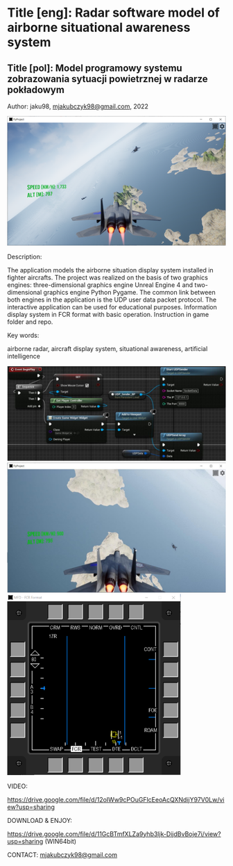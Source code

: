 # Title [eng]: Radar software model of airborne situational awareness system
## Title [pol]: Model programowy systemu zobrazowania sytuacji powietrznej w radarze pokładowym
Author: jaku98, mjakubczyk98@gmail.com, 2022

<img src="https://github.com/jaku98/FlyProject/blob/master/aircraft_0.png">

Description:

The application models the airborne situation display system installed in fighter aircrafts. The project was realized on the basis of two graphics engines: three-dimensional graphics engine Unreal Engine 4 and two-dimensional graphics engine Python Pygame. The common link between both engines in the application is the UDP user data packet protocol. The interactive application can be used for educational purposes. 
Information display system in FCR format with basic operation. Instruction in game folder and repo.

Key words:

airborne radar, aircraft display system, situational awareness, artificial intelligence 

<img src="https://github.com/jaku98/FlyProject/blob/master/ue4UDP.png">
<img src="https://github.com/jaku98/FlyProject/blob/master/aircraft_1.png">
<img src="https://github.com/jaku98/FlyProject/blob/master/aircraftMFD.png" width="400">

VIDEO:

https://drive.google.com/file/d/12oIWw9cPOuGFlcEeoAcQXNdijY97V0Lw/view?usp=sharing

DOWNLOAD & ENJOY:

https://drive.google.com/file/d/11GcBTmfXLZa9yhb3ljk-DijdBvBoje7i/view?usp=sharing (WIN64bit)

CONTACT: mjakubczyk98@gmail.com
